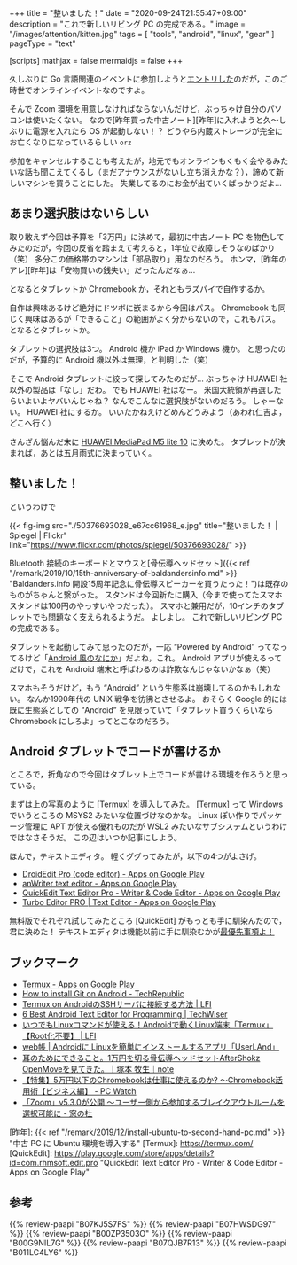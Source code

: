 +++
title = "整いました！"
date =  "2020-09-24T21:55:47+09:00"
description = "これで新しいリビング PC の完成である。"
image = "/images/attention/kitten.jpg"
tags = [ "tools", "android", "linux", "gear" ]
pageType = "text"

[scripts]
  mathjax = false
  mermaidjs = false
+++

久しぶりに Go 言語関連のイベントに参加しようと[エントリした](https://gpl-reading.connpass.com/event/188380/ "第5回『プログラミング言語Go』オンライン読書会 - connpass")のだが，このご時世でオンラインイベントなのですよ。

そんで Zoom 環境を用意しなければならないんだけど，ぶっちゃけ自分のパソコンは使いたくない。
なので[昨年買った中古ノート][昨年]に入れようと久〜しぶりに電源を入れたら OS が起動しない！？ どうやら内蔵ストレージが完全にお亡くなりになっているらしい `orz`

参加をキャンセルすることも考えたが，地元でもオンラインもくもく会やるみたいな話も聞こえてくるし（まだアナウンスがないし立ち消えかな？），諦めて新しいマシンを買うことにした。
失業してるのにお金が出ていくばっかりだよ...

## あまり選択肢はないらしい

取り敢えず今回は予算を「3万円」に決めて，最初に中古ノート PC を物色してみたのだが，今回の反省を踏まえて考えると，1年位で故障しそうなのばかり（笑） 多分この価格帯のマシンは「部品取り」用なのだろう。
ホンマ，[昨年のアレ][昨年]は「安物買いの銭失い」だったんだなぁ...

となるとタブレットか Chromebook か，それともラズパイで自作するか。

自作は興味あるけど絶対にドツボに嵌まるから今回はパス。
Chromebook も同じく興味はあるが「できること」の範囲がよく分からないので，これもパス。
となるとタブレットか。

タブレットの選択肢は3つ。
Android 機か iPad か Windows 機か。
と思ったのだが，予算的に Android 機以外は無理，と判明した（笑）

そこで Android タブレットに絞って探してみたのだが... ぶっちゃけ HUAWEI 社以外の製品は「なし」だわ。
でも HUAWEI 社はなー。
米国大統領が再選したらいよいよヤバいんじゃね？ なんでこんなに選択肢がないのだろう。
しゃーない。
HUAWEI 社にするか。
いいたかねえけどめんどうみよう（あわれ仁吉よ，どこへ行く）

さんざん悩んだ末に [HUAWEI MediaPad M5 lite 10](https://www.amazon.co.jp/dp/B07KJ5S7FS?tag=baldandersinf-22&linkCode=ogi&th=1&psc=1) に決めた。
タブレットが決まれば，あとは五月雨式に決まっていく。

## 整いました！

というわけで

{{< fig-img src="./50376693028_e67cc61968_e.jpg" title="整いました！ | Spiegel | Flickr" link="https://www.flickr.com/photos/spiegel/50376693028/" >}}

Bluetooth 接続のキーボードとマウスと[骨伝導ヘッドセット]({{< ref "/remark/2019/10/15th-anniversary-of-baldandersinfo.md" >}} "Baldanders.info 開設15周年記念に骨伝導スピーカーを買うたった！")は既存のものがちゃんと繋がった。
スタンドは今回新たに購入（今まで使ってたスマホスタンドは100円のやっすいやつだった）。
スマホと兼用だが，10インチのタブレットでも問題なく支えられるようだ。
よしよし。
これで新しいリビング PC の完成である。

タブレットを起動してみて思ったのだが，一応 “Powered by Android” ってなってるけど「[Android 風のなにか](https://mo-no-log.com/emui/ "HUAWEI「EMUI」とは？機能やデザインについて徹底解説!!｜モノログ")」だよね，これ。
Android アプリが使えるってだけで，これを Android 端末と呼ばわるのは詐欺なんじゃないかなぁ（笑） 

スマホもそうだけど，もう “Android” という生態系は崩壊してるのかもしれない。
なんか1990年代の UNIX 戦争を彷彿とさせるよ。
おそらく Google 的には既に生態系としての “Android” を見限っていて「タブレット買うくらいなら Chromebook にしろよ」ってとこなのだろう。

## Android タブレットでコードが書けるか

ところで，折角なので今回はタブレット上でコードが書ける環境を作ろうと思っている。

まずは上の写真のように [Termux] を導入してみた。
[Termux] って Windows でいうところの MSYS2 みたいな位置づけなのかな。
Linux ぽい作りでパッケージ管理に APT が使える優れものだが WSL2 みたいなサブシステムというわけではなさそうだ。
この辺はいつか記事にしよう。

ほんで，テキストエディタ。
軽くググってみたが，以下の4つがよさげ。

- [DroidEdit Pro (code editor) - Apps on Google Play](https://play.google.com/store/apps/details?id=com.aor.droidedit.pro)
- [anWriter text editor - Apps on Google Play](https://play.google.com/store/apps/details?id=com.ansm.anwriter.pro)
- [QuickEdit Text Editor Pro - Writer & Code Editor - Apps on Google Play](https://play.google.com/store/apps/details?id=com.rhmsoft.edit.pro)
- [Turbo Editor PRO | Text Editor - Apps on Google Play](https://play.google.com/store/apps/details?id=com.maskyn.fileeditorpro)

無料版でそれぞれ試してみたところ [QuickEdit] がもっとも手に馴染んだので，君に決めた！ テキストエディタは機能以前に手に馴染むかが[最優先事項よ！](https://ameblo.jp/kikuko-inoue/entry-12212589968.html)

## ブックマーク

- [Termux - Apps on Google Play](https://play.google.com/store/apps/details?id=com.termux)
- [How to install Git on Android - TechRepublic](https://www.techrepublic.com/article/how-to-install-git-on-android/)
- [Termux on AndroidのSSHサーバに接続する方法 | LFI](https://linuxfan.info/termux-sshd)
- [6 Best Android Text Editor for Programming | TechWiser](https://techwiser.com/android-text-editor-for-programming/)
- [いつでもLinuxコマンドが使える！Androidで動くLinux端末「Termux」【Root化不要】 | LFI](https://linuxfan.info/termux)
- [web帳 | Androidに Linuxを簡単にインストールするアプリ「UserLAnd」](https://www.webcyou.com/?p=9476)
- [耳のためにできること。1万円を切る骨伝導ヘッドセットAfterShokz OpenMoveを見てきた。｜塚本 牧生｜note](https://note.com/tsukamoto/n/nacdd57144504)
- [【特集】5万円以下のChromebookは仕事に使えるのか? ～Chromebook活用術【ビジネス編】 - PC Watch](https://pc.watch.impress.co.jp/docs/topic/feature/1270376.html)
- [「Zoom」v5.3.0が公開 ～ユーザー側から参加するブレイクアウトルームを選択可能に - 窓の杜](https://forest.watch.impress.co.jp/docs/news/1278352.html)

[昨年]: {{< ref "/remark/2019/12/install-ubuntu-to-second-hand-pc.md" >}} "中古 PC に Ubuntu 環境を導入する"
[Termux]: https://termux.com/
[QuickEdit]: https://play.google.com/store/apps/details?id=com.rhmsoft.edit.pro "QuickEdit Text Editor Pro - Writer & Code Editor - Apps on Google Play"

## 参考

{{% review-paapi "B07KJ5S7FS" %}} <!-- HUAWEI MediaPad M5 lite 10 タブレット -->
{{% review-paapi "B07HWSDG97" %}} <!-- デスクトップスタンド スマホ タブレット -->
{{% review-paapi "B00ZP3503O" %}} <!-- iClever Bluetooth キーボード -->
{{% review-paapi "B00G9NIL7G" %}} <!-- エレコム マウス Bluetooth -->
{{% review-paapi "B07QJB7R13" %}} <!-- Bluetooth イヤホン 骨伝導 ヘッドホン -->
{{% review-paapi "B011LC4LY6" %}} <!-- めんどうみたョ -->


<!-- eof -->
